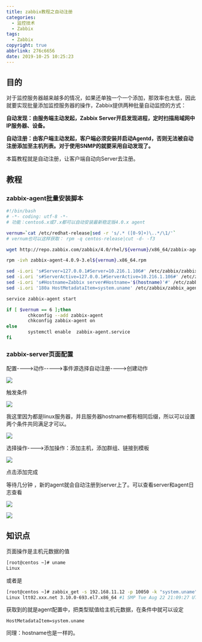 ```yaml
---
title: zabbix教程之自动注册
categories:
  - 监控技术
  - Zabbix
tags:
  - Zabbix
copyright: true
abbrlink: 276c6656
date: 2019-10-25 10:25:23
---
```


## 目的

对于监控服务器越来越多的情况，如果还单独一个一个添加，那效率也太低，因此就要实现批量添加监控服务器的操作，Zabbix提供两种批量自动监控的方式：

**自动发现：由服务端主动发起，Zabbix Server开启发现进程，定时扫描局域网中IP服务器、设备。**

**自动注册：由客户端主动发起，客户端必须安装并启动Agentd，否则无法被自动注册添加至主机列表。对于使用SNMP的就要采用自动发现了。**

本篇教程就是自动注册，让客户端自动向Server去注册。

<!--more-->

## 教程

### zabbix-agent批量安装脚本

```bash
#!/bin/bash
# -*- coding: utf-8 -*-
# 功能：centos6.x或7.x都可以自动安装最新稳定版4.0.x agent

vernum=`cat /etc/redhat-release|sed -r 's/.* ([0-9]+)\..*/\1/'`
# vernum也可以这样获取： rpm -q centos-release|cut -d- -f3

wget http://repo.zabbix.com/zabbix/4.0/rhel/${vernum}/x86_64/zabbix-agent-4.0.9-3.el${vernum}.x86_64.rpm

rpm -ivh zabbix-agent-4.0.9-3.el${vernum}.x86_64.rpm

sed -i.ori 's#Server=127.0.0.1#Server=10.216.1.106#' /etc/zabbix/zabbix_agentd.conf
sed -i.ori 's#ServerActive=127.0.0.1#ServerActive=10.216.1.106#' /etc/zabbix/zabbix_agentd.conf
sed -i.ori 's#Hostname=Zabbix server#Hostname='$(hostname)'#' /etc/zabbix/zabbix_agentd.conf
sed -i.ori '180a HostMetadataItem=system.uname' /etc/zabbix/zabbix_agentd.conf

service zabbix-agent start

if [ $vernum == 6 ];then
        chkconfig --add zabbix-agent
        chkconfig zabbix-agent on
else
        systemctl enable  zabbix-agent.service
fi
```

### zabbix-server页面配置

配置---->动作----->事件源选择自动注册---->创建动作

![](1.png)

触发条件

![](2.png)

我这里因为都是linux服务器，并且服务器hostname都有相同后缀，所以可以设置两个条件共同满足才可以。

![](3.png)

选择操作---->添加操作：添加主机，添加群组、链接到模板

![](4.png)

点击添加完成

等待几分钟 ，新的agent就会自动注册到server上了。可以查看server和agent日志查看

![](5.png)

![](6.png)

## 知识点

页面操作是主机元数据的值 

```bash
[root@centos ~]# uname
Linux
```

或者是

```bash
[root@centos ~]# zabbix_get -s 192.168.11.12 -p 10050 -k "system.uname"
Linux ltt02.xxx.net 3.10.0-693.el7.x86_64 #1 SMP Tue Aug 22 21:09:27 UTC 2017 x86_64
```

获取到的就是agent配置中，把类型赋值给主机元数据，在条件中就可以设定

```
HostMetadataItem=system.uname
```

同理：hostname也是一样的。